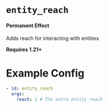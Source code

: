 # `entity_reach`
#### Permanent Effect

Adds reach for interacting with entities

**Requires 1.21+**

# Example Config
```yaml
- id: entity_reach
  args:
    reach: 1 # The extra entity reach
```